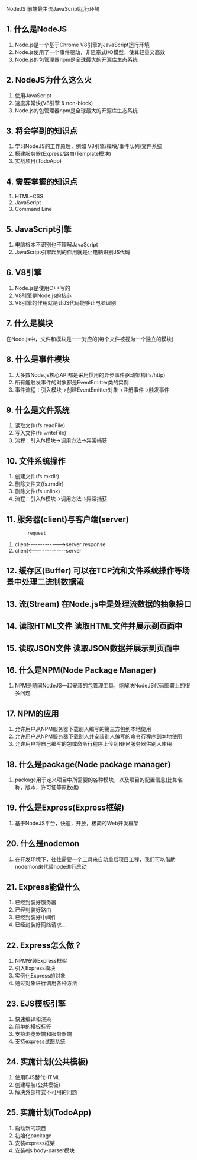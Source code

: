 NodeJS 前端最主流JavaScript运行环境

## 1. 什么是NodeJS
1. Node.js是一个基于Chrome V8引擎的JavaScript运行环境
2. Node.js使用了一个事件驱动，非阻塞式I/O模型，使其轻量又高效
3. Node.js的包管理器npm是全球最大的开源库生态系统

## 2. NodeJS为什么这么火
1. 使用JavaScript
2. 速度非常快(V8引擎 & non-block)
3. Node.js的包管理器npm是全球最大的开源库生态系统

## 3. 将会学到的知识点
1. 学习NodeJS的工作原理，例如 V8引擎/模块/事件队列/文件系统
2. 搭建服务器(Express/路由/Template模块)
3. 实战项目(TodoApp)

## 4. 需要掌握的知识点
1. HTML+CSS
2. JavaScript
3. Command Line

## 5. JavaScript引擎
1. 电脑根本不识别也不理解JavaScript
2. JavaScript引擎起到的作用就是让电脑识别JS代码

## 6. V8引擎
1. Node.js是使用C++写的
2. V8引擎是Node.js的核心
3. V8引擎的作用就是让JS代码能够让电脑识别

## 7. 什么是模块
在Node.js中，文件和模块是一一对应的(每个文件被视为一个独立的模块)

## 8. 什么是事件模块
1. 大多数Node.js核心API都是采用惯用的异步事件驱动架构(fs/http)
2. 所有能触发事件的对象都是EventEmitter类的实例
3. 事件流程：引入模块->创建EventEmitter对象->注册事件->触发事件

## 9. 什么是文件系统
1. 读取文件(fs.readFile)
2. 写入文件(fs.writeFile)
3. 流程：引入fs模块->调用方法->异常捕获

## 10. 文件系统操作
1. 创建文件(fs.mkdir)
2. 删除文件夹(fs.rmdir)
3. 删除文件(fs.unlink)
4. 流程：引入fs模块->调用方法->异常捕获

## 11. 服务器(client)与客户端(server)
            request
1. client------------->server
            response
2. client<-------------server

## 12. 缓存区(Buffer) 可以在TCP流和文件系统操作等场景中处理二进制数据流

## 13. 流(Stream) 在Node.js中是处理流数据的抽象接口

## 14. 读取HTML文件 读取HTML文件并展示到页面中

## 15. 读取JSON文件 读取JSON数据并展示到页面中

## 16. 什么是NPM(Node Package Manager)
1. NPM是随同NodeJS一起安装的包管理工具，能解决NodeJS代码部署上的很多问题

## 17. NPM的应用
1. 允许用户从NPM服务器下载别人编写的第三方包到本地使用
2. 允许用户从NPM服务器下载别人并安装别人编写的命令行程序到本地使用
3. 允许用户将自己编写的包或命令行程序上传到NPM服务器供别人使用

## 18. 什么是package(Node package manager)
1. package用于定义项目中所需要的各种模块，以及项目的配置信息(比如名称，版本，许可证等原数据)

## 19. 什么是Express(Express框架)
1. 基于NodeJS平台，快速，开放，极简的Web开发框架

## 20. 什么是nodemon
1. 在开发环境下，往往需要一个工具来自动重启项目工程，我们可以借助nodemon来代替node进行启动

## 21. Express能做什么
1. 已经封装好服务器
2. 已经封装好路由
3. 已经封装好中间件
4. 已经封装好网络请求...

## 22. Express怎么做？
1. NPM安装Express框架
2. 引入Express模块
3. 实例化Express的对象
4. 通过对象进行调用各种方法

## 23. EJS模板引擎
1. 快速编译和渲染
2. 简单的模板标签
3. 支持浏览器端和服务器端
4. 支持express试图系统

## 24. 实施计划(公共模板)
1. 使用EJS替代HTML
2. 创建导航(公共模板)
3. 解决外部样式不可用的问题

## 25. 实施计划(TodoApp)
1. 启动新的项目
2. 初始化package
3. 安装express框架
4. 安装ejs body-parser模块